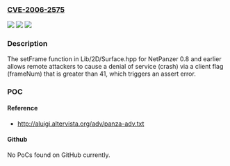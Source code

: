 ### [CVE-2006-2575](https://cve.mitre.org/cgi-bin/cvename.cgi?name=CVE-2006-2575)
![](https://img.shields.io/static/v1?label=Product&message=n%2Fa&color=blue)
![](https://img.shields.io/static/v1?label=Version&message=n%2Fa&color=blue)
![](https://img.shields.io/static/v1?label=Vulnerability&message=n%2Fa&color=brighgreen)

### Description

The setFrame function in Lib/2D/Surface.hpp for NetPanzer 0.8 and earlier allows remote attackers to cause a denial of service (crash) via a client flag (frameNum) that is greater than 41, which triggers an assert error.

### POC

#### Reference
- http://aluigi.altervista.org/adv/panza-adv.txt

#### Github
No PoCs found on GitHub currently.

